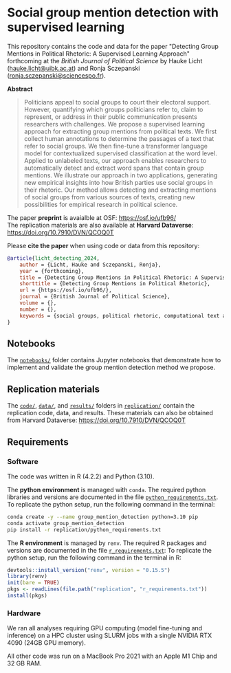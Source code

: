 # Social group mention detection with supervised learning

This repository contains the code and data for the paper "Detecting Group Mentions in Political Rhetoric: A Supervised Learning Approach" forthcoming at the *British Journal of Political Science* by Hauke Licht (hauke.licht@uibk.ac.at) and Ronja Sczepanski (ronja.sczepanski@sciencespo.fr).

**Abstract**<br>
> Politicians appeal to social groups to court their electoral support. 
> However, quantifying which groups politicians refer to, claim to represent, or address in their public communication presents researchers with challenges. 
> We propose a supervised learning approach for extracting group mentions from political texts.
> We first collect human annotations to determine the passages of a text that refer to social groups.
> We then fine-tune a transformer language model for contextualized supervised classification at the word level.
> Applied to unlabeled texts, our approach enables researchers to automatically detect and extract word spans that contain group mentions.
> We illustrate our approach in two applications, generating new empirical insights into how British parties use social groups in their rhetoric.
> Our method allows detecting and extracting mentions of social groups from various sources of texts, creating new possibilities for empirical research in political science.

The paper **preprint** is avaialble at OSF: https://osf.io/ufb96/ <br>
The replication materials are also available at **Harvard Dataverse**: https://doi.org/10.7910/DVN/QCOQ0T

Please **cite the paper** when using code or data from this repository:

```bibtex
@article{licht_detecting_2024,
	author = {Licht, Hauke and Sczepanski, Ronja},
	year = {forthcoming},
	title = {Detecting Group Mentions in Political Rhetoric: A Supervised Learning Approach},
	shorttitle = {Detecting Group Mentions in Political Rhetoric},
	url = {https://osf.io/ufb96/},
	journal = {British Journal of Political Science},
	volume = {},
	number = {},
	keywords = {social groups, political rhetoric, computational text analysis, supervised classification}
}
```

## Notebooks

The [`notebooks/`](./notebooks) folder contains Jupyter notebooks that demonstrate how to implement and validate the group mention detection method we propose.

## Replication materials

The [`code/`](./replication/code), [`data/`](./replication/code), and [`results/`](./replication/result) folders in [`replication/`](./replication) contain the replication code, data, and results.
These materials can also be obtained from Harvard Dataverse: https://doi.org/10.7910/DVN/QCOQ0T


## Requirements

### Software 

The code was written in R (4.2.2) and Python (3.10). 

The **python environment** is managed with `conda`.
The required python libraries and versions are documented in the file [`python_requirements.txt`](./python_requirements.txt).
To replicate the python setup, run the following command in the terminal:

```bash
conda create -y --name group_mention_detection python=3.10 pip
conda activate group_mention_detection
pip install -r replication/python_requirements.txt
```

The **R environment** is managed by `renv`.
The required R packages and versions are documented in the file [`r_requirements.txt`](./r_requirements.txt):
To replicate the python setup, run the following command in the terminal in R:

```R
devtools::install_version("renv", version = "0.15.5")
library(renv)
init(bare = TRUE)
pkgs <- readLines(file.path("replication", "r_requirements.txt"))
install(pkgs)
```

### Hardware

We ran all analyses requiring GPU computing (model fine-tuning and inference) on a HPC cluster using SLURM jobs with a single NVIDIA RTX 4090 (24GB GPU memory).

All other code was run on a MacBook Pro 2021 with an Apple M1 Chip and 32 GB RAM.
